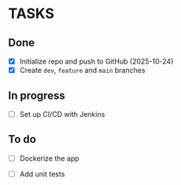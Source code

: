 # TASKS

## Done
- [x] Initialize repo and push to GitHub (2025-10-24)
- [x] Create `dev`, `feature` and `main` branches

## In progress
- [ ] Set up CI/CD with Jenkins

## To do
- [ ] Dockerize the app
- [ ] Add unit tests

